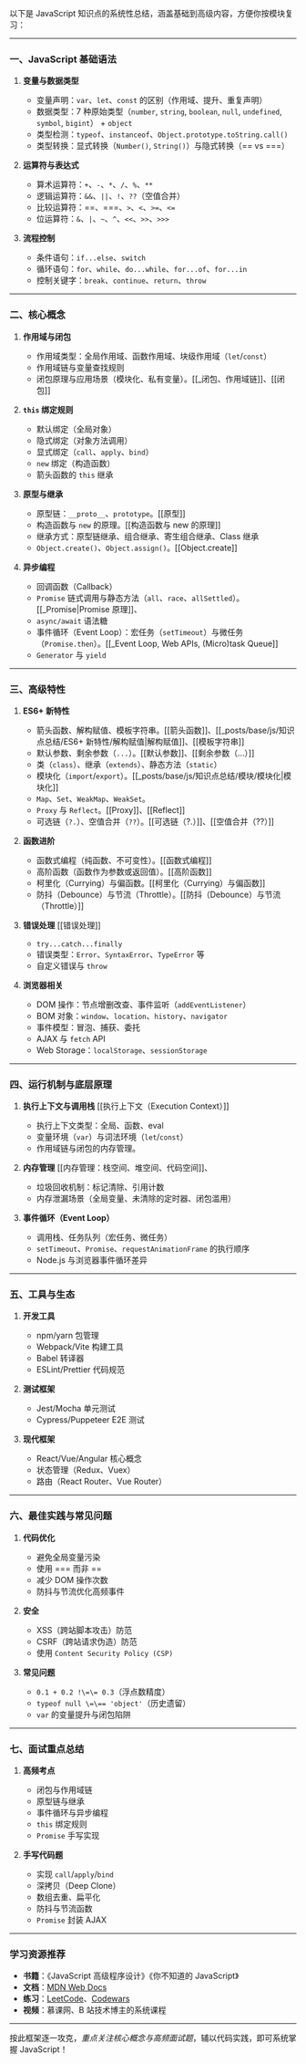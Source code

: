 以下是 JavaScript 知识点的系统性总结，涵盖基础到高级内容，方便你按模块复习：

---

### 一、JavaScript 基础语法

1. **变量与数据类型**

   - 变量声明：`var`、`let`、`const` 的区别（作用域、提升、重复声明）
   - 数据类型：7 种原始类型（`number`, `string`, `boolean`, `null`, `undefined`, `symbol`, `bigint`） + `object`
   - 类型检测：`typeof`、`instanceof`、`Object.prototype.toString.call()`
   - 类型转换：显式转换（`Number()`, `String()`）与隐式转换（\=\= vs \=\=\=）

2. **运算符与表达式**

   - 算术运算符：`+`、`-`、`*`、`/`、`%`、`**`
   - 逻辑运算符：`&&`、`||`、`!`、`??`（空值合并）
   - 比较运算符：\=\=、\=\=\=、`>`、`<`、`>=`、`<=`
   - 位运算符：`&`、`|`、`~`、`^`、`<<`、`>>`、`>>>`

3. **流程控制**
   - 条件语句：`if...else`、`switch`
   - 循环语句：`for`、`while`、`do...while`、`for...of`、`for...in`
   - 控制关键字：`break`、`continue`、`return`、`throw`

---

### 二、核心概念

1. **作用域与闭包**

   - 作用域类型：全局作用域、函数作用域、块级作用域（`let`/`const`）
   - 作用域链与变量查找规则
   - 闭包原理与应用场景（模块化、私有变量）。[[_闭包、作用域链]]、[[闭包]]

2. **`this` 绑定规则**

   - 默认绑定（全局对象）
   - 隐式绑定（对象方法调用）
   - 显式绑定（`call`、`apply`、`bind`）
   - `new` 绑定（构造函数）
   - 箭头函数的 `this` 继承

3. **原型与继承**

   - 原型链：`__proto__`、`prototype`。[[原型]]
   - 构造函数与 `new` 的原理。[[构造函数与 new 的原理]]
   - 继承方式：原型链继承、组合继承、寄生组合继承、Class 继承
   - `Object.create()`、`Object.assign()`。[[Object.create]]

4. **异步编程**
   - 回调函数（Callback）
   - `Promise` 链式调用与静态方法（`all`、`race`、`allSettled`）。[[_Promise|Promise 原理]]、
   - `async/await` 语法糖
   - 事件循环（Event Loop）：宏任务（`setTimeout`）与微任务（`Promise.then`）。[[_Event Loop, Web APIs, (Micro)task Queue]]
   - `Generator` 与 `yield`

---

### 三、高级特性

1. **ES6+ 新特性**

   - 箭头函数、解构赋值、模板字符串。[[箭头函数]]、[[_posts/base/js/知识点总结/ES6+ 新特性/解构赋值|解构赋值]]、[[模板字符串]]
   - 默认参数、剩余参数（`...`）。[[默认参数]]、[[剩余参数（...）]]
   - 类（`class`）、继承（`extends`）、静态方法（`static`）
   - 模块化（`import`/`export`）。[[_posts/base/js/知识点总结/模块/模块化|模块化]]
   - `Map`、`Set`、`WeakMap`、`WeakSet`。
   - `Proxy` 与 `Reflect`。[[Proxy]]、[[Reflect]]
   - 可选链（`?.`）、空值合并（`??`）。[[可选链（?.）]]、[[空值合并（??）]]

2. **函数进阶**

   - 函数式编程（纯函数、不可变性）。[[函数式编程]]
   - 高阶函数（函数作为参数或返回值）。[[高阶函数]]
   - 柯里化（Currying）与偏函数。[[柯里化（Currying）与偏函数]]
   - 防抖（Debounce）与节流（Throttle）。[[防抖（Debounce）与节流（Throttle）]]

3. **错误处理**
[[错误处理]]
   - `try...catch...finally`
   - 错误类型：`Error`、`SyntaxError`、`TypeError` 等
   - 自定义错误与 `throw`

4. **浏览器相关**
   - DOM 操作：节点增删改查、事件监听（`addEventListener`）
   - BOM 对象：`window`、`location`、`history`、`navigator`
   - 事件模型：冒泡、捕获、委托
   - AJAX 与 `fetch` API
   - Web Storage：`localStorage`、`sessionStorage`

---

### 四、运行机制与底层原理

1. **执行上下文与调用栈**
[[执行上下文（Execution Context）]]
   - 执行上下文类型：全局、函数、eval
   - 变量环境（`var`）与词法环境（`let`/`const`）
   - 作用域链与闭包的内存管理。

2. **内存管理**
[[内存管理：栈空间、堆空间、代码空间]]、
   - 垃圾回收机制：标记清除、引用计数
   - 内存泄漏场景（全局变量、未清除的定时器、闭包滥用）

3. **事件循环（Event Loop）**
   - 调用栈、任务队列（宏任务、微任务）
   - `setTimeout`、`Promise`、`requestAnimationFrame` 的执行顺序
   - Node.js 与浏览器事件循环差异

---

### 五、工具与生态

1. **开发工具**

   - npm/yarn 包管理
   - Webpack/Vite 构建工具
   - Babel 转译器
   - ESLint/Prettier 代码规范

2. **测试框架**

   - Jest/Mocha 单元测试
   - Cypress/Puppeteer E2E 测试

3. **现代框架**
   - React/Vue/Angular 核心概念
   - 状态管理（Redux、Vuex）
   - 路由（React Router、Vue Router）

---

### 六、最佳实践与常见问题

1. **代码优化**

   - 避免全局变量污染
   - 使用 \=\=\= 而非 \=\=
   - 减少 DOM 操作次数
   - 防抖与节流优化高频事件

2. **安全**

   - XSS（跨站脚本攻击）防范
   - CSRF（跨站请求伪造）防范
   - 使用 `Content Security Policy (CSP)`

3. **常见问题**
   - `0.1 + 0.2 !\=\= 0.3`（浮点数精度）
   - `typeof null \=\== 'object'`（历史遗留）
   - `var` 的变量提升与闭包陷阱

---

### 七、面试重点总结

1. **高频考点**

   - 闭包与作用域链
   - 原型链与继承
   - 事件循环与异步编程
   - `this` 绑定规则
   - `Promise` 手写实现

2. **手写代码题**
   - 实现 `call`/`apply`/`bind`
   - 深拷贝（Deep Clone）
   - 数组去重、扁平化
   - 防抖与节流函数
   - `Promise` 封装 AJAX

---

### 学习资源推荐

- **书籍**：《JavaScript 高级程序设计》《你不知道的 JavaScript》
- **文档**：[MDN Web Docs](https://developer.mozilla.org/zh-CN/)
- **练习**：[LeetCode](https://leetcode.com/)、[Codewars](https://www.codewars.com/)
- **视频**：慕课网、B 站技术博主的系统课程

---

按此框架逐一攻克，*重点关注核心概念与高频面试题*，辅以代码实践，即可系统掌握 JavaScript！
